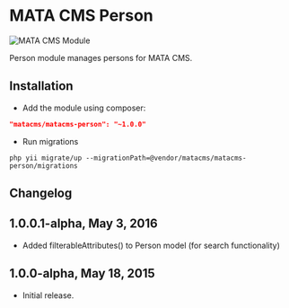 MATA CMS Person
==========================================

![MATA CMS Module](https://s3-eu-west-1.amazonaws.com/qi-interactive/assets/mata-cms/gear-mata-logo%402x.png)


Person module manages persons for MATA CMS.


Installation
------------

- Add the module using composer:

```json
"matacms/matacms-person": "~1.0.0"
```

-  Run migrations
```
php yii migrate/up --migrationPath=@vendor/matacms/matacms-person/migrations
```


Changelog
---------

## 1.0.0.1-alpha, May 3, 2016

- Added filterableAttributes() to Person model (for search functionality)

## 1.0.0-alpha, May 18, 2015

- Initial release.
